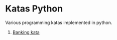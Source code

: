 # Katas Python

Various programming katas implemented in python.

1. [Banking kata](https://kata-log.rocks/banking-kata)
